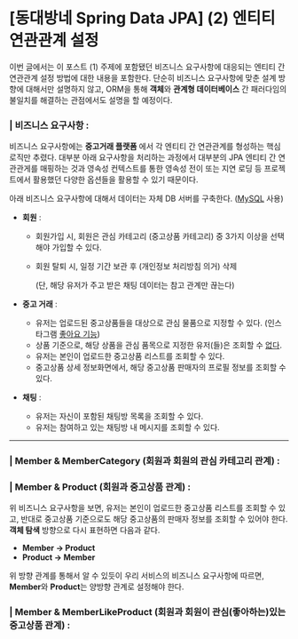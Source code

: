 # [동대방네 Spring Data JPA] (2) 엔티티 연관관계 설정 

이번 글에서는 이 포스트 (1) 주제에 포함됐던 비즈니스 요구사항에 대응되는 엔티티 간 연관관계 설정 방법에 대한 내용을 포함한다. 단순히 비즈니스 요구사항에 맞춘 설계 방향에 대해서만 설명하지 않고, ORM을 통해 **객체**와 **관계형 데이터베이스** 간 패러다임의 불일치를 해결하는 관점에서도 설명을 할 예정이다.  



### | 비즈니스 요구사항 : 

비즈니스 요구사항에는 **중고거래 플랫폼** 에서 각 엔티티 간 연관관계를 형성하는 핵심 로직만 추렸다. 대부분 아래 요구사항을 처리하는 과정에서 대부분의 JPA 엔티티 간 연관관게를 매핑하는 것과 영속성 컨텍스트를 통한 영속성 전이 또는 지연 로딩 등 프로젝트에서 활용했던 다양한 옵션들을 활용할 수 있기 때문이다. 

아래 비즈니스 요구사항에 대해서 데이터는 자체 DB 서버를 구축한다. (<u>MySQL</u> 사용)

- **회원** : 

  - 회원가입 시, 회원은 관심 카테고리 (중고상품 카테고리) 중 3가지 이상을 선택해야 가입할 수 있다. 

  - 회원 탈퇴 시, 일정 기간 보관 후 (개인정보 처리방침 의거) 삭제 

    (단, 해당 유저가 주고 받은 채팅 데이터는 참고 관계만 끊는다) 

    

- **중고 거래** :

  - 유저는 업로드된 중고상품들을 대상으로 관심 물품으로 지정할 수 있다. (인스타그램 <u>좋아요 기능</u>)
  - 상품 기준으로, 해당 상품을 관심 품목으로 지정한 유저(들)은 조회할 수 <u>없다</u>.
  - 유저는 본인이 업로드한 중고상품 리스트를 조회할 수 있다.
  - 중고상품 상세 정보화면에서, 해당 중고상품 판매자의 프로필 정보를 조회할 수 있다.

- **채팅** :

  - 유저는 자신이 포함된 채팅방 목록을 조회할 수 있다. 
  - 유저는 참여하고 있는 채팅방 내 메시지를 조회할 수 있다.

___

### | Member & MemberCategory (회원과 회원의 관심 카테고리 관계) : 

### | Member & Product (회원과 중고상품 관계) : 

위 비즈니스 요구사항을 보면, 유저는 본인이 업로드한 중고상품 리스트를 조회할 수 있고, 반대로 중고상품 기준으로도 해당 중고상품의 판매자 정보를 조회할 수 있어야 한다. **객체 탐색** 방향으로 다시 표현하면 다음과 같다. 

- **Member → Product** 
- **Product → Member** 

위 방향 관계를 통해서 알 수 있듯이 우리 서비스의 비즈니스 요구사항에 따르면, **Member**와 **Product**는 양방향 관계로 설정해야 한다. 

### | Member & MemberLikeProduct (회원과 회원이 관심(좋아하는)있는 중고상품 관계) : 
